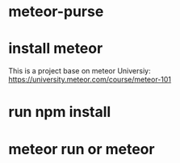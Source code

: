 # meteor-purse
# install meteor
This is a project base on meteor Universiy: https://university.meteor.com/course/meteor-101
# run npm install
# meteor run or meteor
